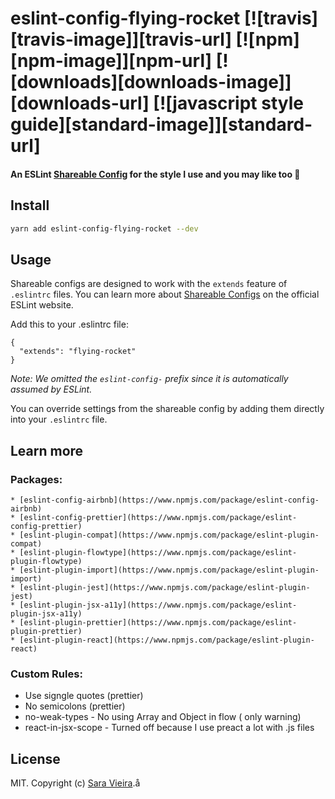 # eslint-config-flying-rocket [![travis][travis-image]][travis-url] [![npm][npm-image]][npm-url] [![downloads][downloads-image]][downloads-url] [![javascript style guide][standard-image]][standard-url]

<!-- [travis-image]: https://img.shields.io/travis/standard/eslint-config-flying-rocket/master.svg
[travis-url]: https://travis-ci.org/standard/eslint-config-flying-rocket
[npm-image]: https://img.shields.io/npm/v/eslint-config-flying-rocket.svg
[npm-url]: https://npmjs.org/package/eslint-config-flying-rocket
[downloads-image]: https://img.shields.io/npm/dm/eslint-config-flying-rocket.svg
[downloads-url]: https://npmjs.org/package/eslint-config-flying-rocket
[standard-image]: https://img.shields.io/badge/code_style-standard-brightgreen.svg
[standard-url]: https://standardjs.com -->

#### An ESLint [Shareable Config](http://eslint.org/docs/developer-guide/shareable-configs) for the style I use and you may like too 🍕

## Install

```bash
yarn add eslint-config-flying-rocket --dev
```

## Usage

Shareable configs are designed to work with the `extends` feature of `.eslintrc` files.
You can learn more about
[Shareable Configs](http://eslint.org/docs/developer-guide/shareable-configs) on the
official ESLint website.

Add this to your .eslintrc file:

```
{
  "extends": "flying-rocket"
}
```

*Note: We omitted the `eslint-config-` prefix since it is automatically assumed by ESLint.*

You can override settings from the shareable config by adding them directly into your
`.eslintrc` file.

## Learn more

### Packages:
    * [eslint-config-airbnb](https://www.npmjs.com/package/eslint-config-airbnb)
    * [eslint-config-prettier](https://www.npmjs.com/package/eslint-config-prettier)
    * [eslint-plugin-compat](https://www.npmjs.com/package/eslint-plugin-compat)
    * [eslint-plugin-flowtype](https://www.npmjs.com/package/eslint-plugin-flowtype)
    * [eslint-plugin-import](https://www.npmjs.com/package/eslint-plugin-import)
    * [eslint-plugin-jest](https://www.npmjs.com/package/eslint-plugin-jest)
    * [eslint-plugin-jsx-a11y](https://www.npmjs.com/package/eslint-plugin-jsx-a11y)
    * [eslint-plugin-prettier](https://www.npmjs.com/package/eslint-plugin-prettier)
    * [eslint-plugin-react](https://www.npmjs.com/package/eslint-plugin-react)


### Custom Rules:
  * Use signgle quotes (prettier)
  * No semicolons (prettier)
  * no-weak-types - No using Array and Object in flow ( only warning)
  * react-in-jsx-scope - Turned off because I use preact a lot with .js files


## License

MIT. Copyright (c) [Sara Vieira](http://iamsaravieira.com).å
